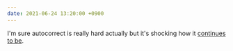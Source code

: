 ```yaml
---
date: 2021-06-24 13:20:00 +0900
---
```


I'm sure autocorrect is really hard actually but it's shocking how it [continues to be](https://twitter.com/eugenewei/status/1407900289705799689).
